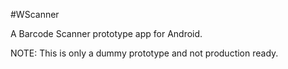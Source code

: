 #WScanner

A Barcode Scanner prototype app for Android.

NOTE: This is only a dummy prototype and not production ready. 
